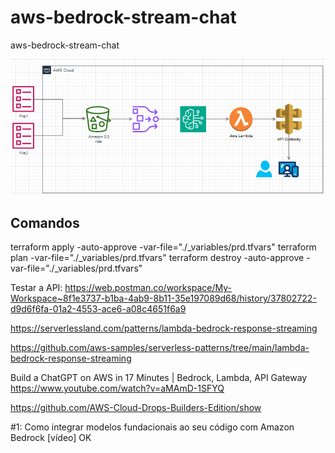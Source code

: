 # aws-bedrock-stream-chat
aws-bedrock-stream-chat

![alt text](image.png)

## Comandos
terraform apply -auto-approve -var-file="./_variables/prd.tfvars"
terraform plan -var-file="./_variables/prd.tfvars"
terraform destroy -auto-approve -var-file="./_variables/prd.tfvars"


Testar a API:
https://web.postman.co/workspace/My-Workspace~8f1e3737-b1ba-4ab9-8b11-35e197089d68/history/37802722-d9d6f6fa-01a2-4553-ace6-a08c4651f6a9


https://serverlessland.com/patterns/lambda-bedrock-response-streaming

https://github.com/aws-samples/serverless-patterns/tree/main/lambda-bedrock-response-streaming



Build a ChatGPT on AWS in 17 Minutes | Bedrock, Lambda, API Gateway
https://www.youtube.com/watch?v=aMAmD-1SFYQ


https://github.com/AWS-Cloud-Drops-Builders-Edition/show


#1: Como integrar modelos fundacionais ao seu código com Amazon Bedrock [vídeo] OK



